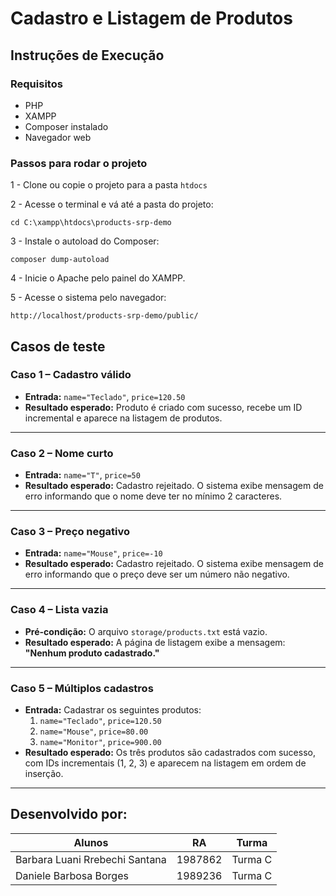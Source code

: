 # Cadastro e Listagem de Produtos

## Instruções de Execução

### Requisitos
- PHP
- XAMPP
- Composer instalado
- Navegador web

### Passos para rodar o projeto

1 - Clone ou copie o projeto para a pasta `htdocs`

2 -  Acesse o terminal e vá até a pasta do projeto:
```
cd C:\xampp\htdocs\products-srp-demo
```
3 - Instale o autoload do Composer:
```
composer dump-autoload
```
4 - Inicie o Apache pelo painel do XAMPP.

5 - Acesse o sistema pelo navegador:
```
http://localhost/products-srp-demo/public/
```
## Casos de teste


###  Caso 1 – Cadastro válido
- **Entrada:** `name="Teclado"`, `price=120.50`
- **Resultado esperado:** Produto é criado com sucesso, recebe um ID incremental e aparece na listagem de produtos.

---

###  Caso 2 – Nome curto
- **Entrada:** `name="T"`, `price=50`
- **Resultado esperado:** Cadastro rejeitado. O sistema exibe mensagem de erro informando que o nome deve ter no mínimo 2 caracteres.

---

###  Caso 3 – Preço negativo
- **Entrada:** `name="Mouse"`, `price=-10`
- **Resultado esperado:** Cadastro rejeitado. O sistema exibe mensagem de erro informando que o preço deve ser um número não negativo.

---

###  Caso 4 – Lista vazia
- **Pré-condição:** O arquivo `storage/products.txt` está vazio.
- **Resultado esperado:** A página de listagem exibe a mensagem: **"Nenhum produto cadastrado."**

---

###  Caso 5 – Múltiplos cadastros
- **Entrada:** Cadastrar os seguintes produtos:
  1. `name="Teclado"`, `price=120.50`
  2. `name="Mouse"`, `price=80.00`
  3. `name="Monitor"`, `price=900.00`
- **Resultado esperado:** Os três produtos são cadastrados com sucesso, com IDs incrementais (1, 2, 3) e aparecem na listagem em ordem de inserção.

---
## Desenvolvido por:
| Alunos | RA | Turma|
| -------- | ----- | ----------- |
|Barbara Luani Rrebechi Santana|1987862|Turma C|
|Daniele Barbosa Borges|1989236|Turma C | 


